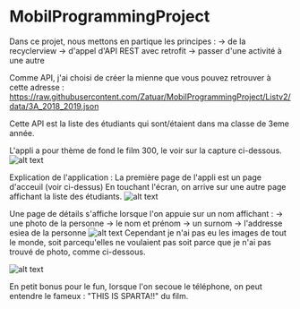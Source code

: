 # MobilProgrammingProject
Dans ce projet, nous mettons en partique les principes :
-> de la recyclerview
-> d'appel d'API REST avec retrofit
-> passer d'une activité à une autre

Comme API, j'ai choisi de créer la mienne que vous pouvez retrouver à cette adresse :
https://raw.githubusercontent.com/Zatuar/MobilProgrammingProject/Listv2/data/3A_2018_2019.json

Cette API est la liste des étudiants qui sont/étaient dans ma classe de 3eme année.

L'appli a pour thème de fond le film 300, le voir sur la capture ci-dessous. 
![alt text](https://raw.githubusercontent.com/Zatuar/MobilProgrammingProject/Listv2/screen/title.jpg)

Explication de l'application :
La première page de l'appli est un page d'acceuil (voir ci-dessus)
En touchant l'écran, on arrive sur une autre page affichant la liste des étudiants.
![alt text](https://raw.githubusercontent.com/Zatuar/MobilProgrammingProject/Listv2/screen/list.jpg)

Une page de détails s'affiche lorsque l'on appuie sur un nom affichant :
-> une photo de la personne
-> le nom et prénom
-> un surnom
-> l'addresse esiea de la personne
![alt text](https://raw.githubusercontent.com/Zatuar/MobilProgrammingProject/Listv2/screen/avec_photo.jpg)
Cependant je n'ai pas eu les images de tout le monde, soit parcequ'elles ne voulaient pas 
soit parce que je n'ai pas trouvé de photo, comme ci-dessous.

![alt text](https://raw.githubusercontent.com/Zatuar/MobilProgrammingProject/Listv2/screen/sans_photo.jpg)

En petit bonus pour le fun, lorsque l'on secoue le téléphone, on peut entendre le fameux : "THIS IS SPARTA!!" du film.
